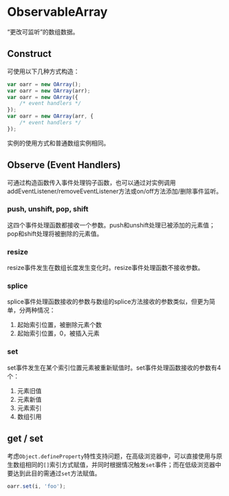 # ObservableArray

“更改可监听”的数组数据。

## Construct

可使用以下几种方式构造：

```js
var oarr = new OArray();
var oarr = new OArray(arr);
var oarr = new OArray({
    /* event handlers */
});
var oarr = new OArray(arr, {
    /* event handlers */
});
```

实例的使用方式和普通数组实例相同。

## Observe (Event Handlers)

可通过构造函数传入事件处理钩子函数，也可以通过对实例调用addEventListener/removeEventListener方法或on/off方法添加/删除事件监听。

### push, unshift, pop, shift

这四个事件处理函数都接收一个参数。push和unshift处理已被添加的元素值；pop和shift处理将被删除的元素值。

### resize

resize事件发生在数组长度发生变化时。resize事件处理函数不接收参数。

### splice

splice事件处理函数接收的参数与数组的splice方法接收的参数类似，但更为简单，分两种情况：

1. 起始索引位置，被删除元素个数
2. 起始索引位置，0，被插入元素

### set

set事件发生在某个索引位置元素被重新赋值时。set事件处理函数接收的参数有4个：

1. 元素旧值
2. 元素新值
3. 元素索引
4. 数组引用

## get / set

考虑`Object.defineProperty`特性支持问题，在高级浏览器中，可以直接使用与原生数组相同的`[]`索引方式赋值，并同时根据情况触发`set`事件；而在低级浏览器中要达到此目的需通过`set`方法赋值。

```js
oarr.set(i, 'foo');
```
